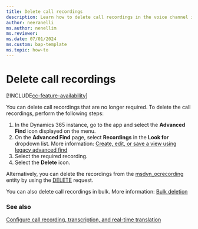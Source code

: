 ```yaml
---
title: Delete call recordings
description: Learn how to delete call recordings in the voice channel in Dynamics 365 Contact Center.
author: neeranelli
ms.author: nenellim
ms.reviewer:
ms.date: 07/01/2024
ms.custom: bap-template
ms.topic: how-to
---
```


# Delete call recordings

[!INCLUDE[cc-feature-availability](../../includes/cc-feature-availability.md)]

You can delete call recordings that are no longer required. To delete the call recordings, perform the following steps:

1. In the Dynamics 365 instance, go to the app and select the **Advanced Find** icon displayed on the menu.
1. On the **Advanced Find** page, select **Recordings** in the **Look for** dropdown list. More information: [Create, edit, or save a view using legacy advanced find](/power-apps/user/advanced-find#create-edit-or-save-a-view-using-legacy-advanced-find)
1. Select the required recording.
1. Select the **Delete** icon.

Alternatively, you can delete the recordings from the [msdyn_ocrecording](../develop/reference/entities/msdyn_ocrecording.md) entity by using the [DELETE](/power-apps/developer/data-platform/webapi/update-delete-entities-using-web-api) request.

You can also delete call recordings in bulk. More information: [Bulk deletion](/power-platform/admin/delete-bulk-records)

### See also

[Configure call recording, transcription, and real-time translation](voice-channel-configure-transcripts.md)